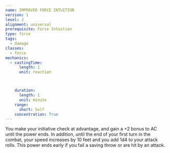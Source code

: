 ```yaml
---
name: IMPROVED FORCE INTUITION
version: 1
level: 2
alignment: universal
prerequisite: Force Intuition
type: force
tags:
  - damage
classes:
  - force
mechanics:
  - castingTime:
      length: 1
      unit: reaction



    duration:
      length: 1
      unit: minute
    range:
      short: Self
    concentration: True
---
```

You make your initiative check at advantage, and gain a +2 bonus to AC until the power ends. In addition, until the end of your first turn in the combat, your speed increases by 10 feet and you add 1d4 to your attack rolls. This power ends early if you fail a saving throw or are hit by an attack.


    